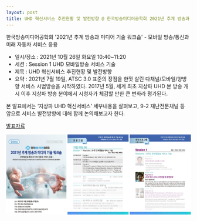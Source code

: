 ```yaml
---
layout: post
title: UHD 혁신서비스 추진현황 및 발전방향 @ 한국방송미디어공학회 2021년 추계 방송과 미디어 기술 워크숍
---
```


한국방송미디어공학회 '2021년 추계 방송과 미디어 기술 워크숍' - 모바일 방송/통신과 미래 자동차 서비스 응용

- 일시/장소 : 2021년 10월 26일 화요일 10:40~11:20
- 세션 : Session 1 UHD 모바일방송 서비스 기술
- 제목 : UHD 혁신서비스 추진현황 및 발전방향
- 요약 : 2021년 7월 19일, ATSC 3.0 표준의 장점을 한껏 살린 다채널/모바일/양방향 서비스 시범방송을 시작하였다. 
2017년 5월, 세계 최초 지상파 UHD 본 방송 개시 이후 지상파 방송 분야에서 시청자가 체감할 만한 큰 변화라 평가된다.

본 발표에서는 ‘지상파 UHD 혁신서비스’ 세부내용을 살펴보고, 9-2 재난전문채널 등 앞으로 서비스 발전방향에 대해 함께 논의해보고자 한다.

[발표자료](https://speakerdeck.com/sunghojeon/20211026-hangugbangsongmidieogonghaghoe-2021nyeon-cugye-bangsonggwa-midieo-gisul-weokeusyob-at-zoom-truerain)

![그림](/images/KIMBE_Workshop_2021-10.jpg)
